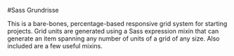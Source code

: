#Sass Grundrisse

This is a bare-bones, percentage-based responsive grid system for starting projects.
Grid units are generated using a Sass expression mixin that can generate an item spanning any number of units of a grid of any size.
Also included are a few useful mixins.